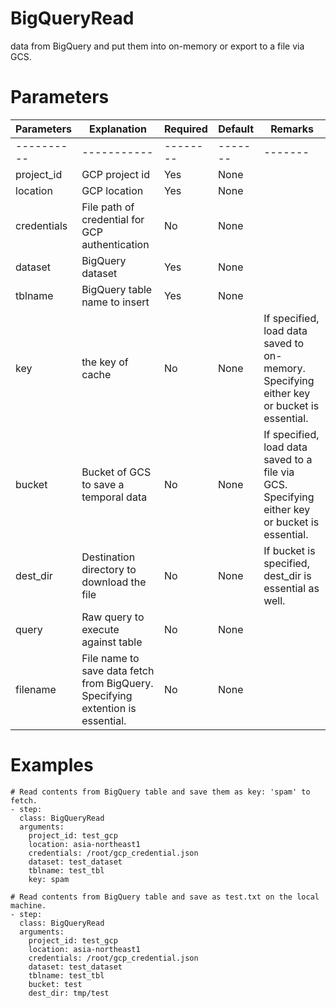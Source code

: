 # BigQueryRead
 data from BigQuery and put them into on-memory or export to a file via GCS.

# Parameters
|Parameters|Explanation|Required|Default|Remarks|
|----------|-----------|--------|-------|-------|
|----------|-----------|--------|-------|-------|
|project_id|GCP project id|Yes|None||
|location|GCP location|Yes|None||
|credentials|File path of credential for GCP authentication|No|None||
|dataset|BigQuery dataset|Yes|None||
|tblname|BigQuery table name to insert|Yes|None||
|key|the key of cache|No|None|If specified, load data saved to on-memory. Specifying either key or bucket is essential.|
|bucket|Bucket of GCS to save a temporal data|No|None|If specified, load data saved to a file via GCS. Specifying either key or bucket is essential.|
|dest_dir|Destination directory to download the file|No|None|If bucket is specified, dest_dir is essential as well.|
|query|Raw query to execute against table|No|None||
|filename|File name to save data fetch from BigQuery. Specifying extention is essential.|No|None||

# Examples
```
# Read contents from BigQuery table and save them as key: 'spam' to fetch.
- step:
  class: BigQueryRead
  arguments:
    project_id: test_gcp
    location: asia-northeast1
    credentials: /root/gcp_credential.json
    dataset: test_dataset
    tblname: test_tbl
    key: spam
```

```
# Read contents from BigQuery table and save as test.txt on the local machine.
- step:
  class: BigQueryRead
  arguments:
    project_id: test_gcp
    location: asia-northeast1
    credentials: /root/gcp_credential.json
    dataset: test_dataset
    tblname: test_tbl
    bucket: test
    dest_dir: tmp/test
```
